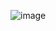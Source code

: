 ![image](https://user-images.githubusercontent.com/81428296/148664729-46c74a7c-a100-4b36-aff9-0819ec29169b.png)
